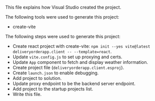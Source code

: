 This file explains how Visual Studio created the project.

The following tools were used to generate this project:
- create-vite

The following steps were used to generate this project:
- Create react project with create-vite: `npm init --yes vite@latest deliveryorderapp.client -- --template=react`.
- Update `vite.config.js` to set up proxying and certs.
- Update `App` component to fetch and display weather information.
- Create project file (`deliveryorderapp.client.esproj`).
- Create `launch.json` to enable debugging.
- Add project to solution.
- Update proxy endpoint to be the backend server endpoint.
- Add project to the startup projects list.
- Write this file.
